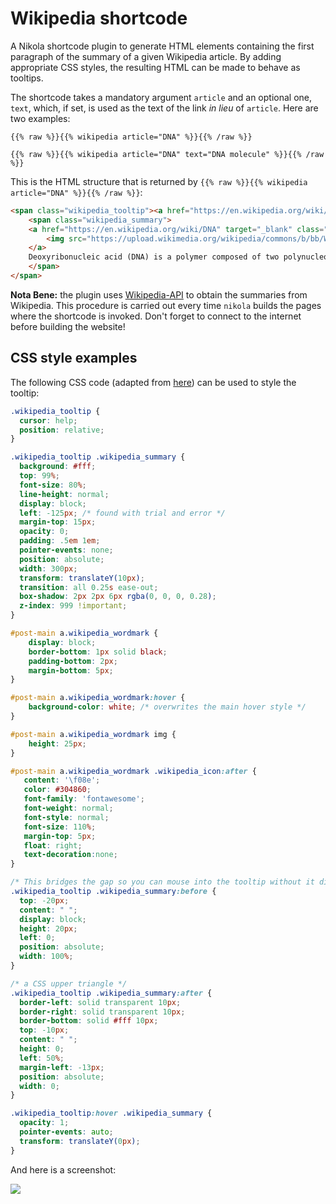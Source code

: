 # Wikipedia shortcode

A Nikola shortcode plugin to generate HTML elements containing the first paragraph of the summary of a given Wikipedia article. By adding appropriate CSS styles, the resulting HTML can be made to behave as tooltips.

The shortcode takes a mandatory argument `article` and an optional one, `text`, which, if set, is used as the text of the link *in lieu* of `article`. Here are two examples:

```
{{% raw %}}{{% wikipedia article="DNA" %}}{{% /raw %}}

{{% raw %}}{{% wikipedia article="DNA" text="DNA molecule" %}}{{% /raw %}}
```

This is the HTML structure that is returned by `{{% raw %}}{{% wikipedia article="DNA" %}}{{% /raw %}}`:

```html
<span class="wikipedia_tooltip"><a href="https://en.wikipedia.org/wiki/DNA" target="_blank">DNA</a>
    <span class="wikipedia_summary">
    <a href="https://en.wikipedia.org/wiki/DNA" target="_blank" class="wikipedia_wordmark">
        <img src="https://upload.wikimedia.org/wikipedia/commons/b/bb/Wikipedia_wordmark.svg"><span class="wikipedia_icon"></span>
    </a>
    Deoxyribonucleic acid (DNA) is a polymer composed of two polynucleotide chains that coil around each other to form a double helix. The polymer carries genetic instructions for the development, functioning, growth and reproduction of all known organisms and many viruses. DNA and ribonucleic acid (RNA) are nucleic acids. Alongside proteins, lipids and complex carbohydrates (polysaccharides), nucleic acids are one of the four major types of macromolecules that are essential for all known forms of life.
    </span>
</span>
```

**Nota Bene:** the plugin uses [Wikipedia-API](https://pypi.org/project/Wikipedia-API/) to obtain the summaries from Wikipedia. This procedure is carried out every time `nikola` builds the pages where the shortcode is invoked. Don't forget to connect to the internet before building the website!

## CSS style examples

The following CSS code (adapted from [here](https://codepen.io/Xopoc/pen/eYmvpPW)) can be used to style the tooltip:

```css
.wikipedia_tooltip {
  cursor: help;
  position: relative;
}

.wikipedia_tooltip .wikipedia_summary {
  background: #fff;
  top: 99%;
  font-size: 80%;
  line-height: normal;
  display: block;
  left: -125px; /* found with trial and error */
  margin-top: 15px;
  opacity: 0;
  padding: .5em 1em;
  pointer-events: none;
  position: absolute;
  width: 300px;
  transform: translateY(10px);
  transition: all 0.25s ease-out;
  box-shadow: 2px 2px 6px rgba(0, 0, 0, 0.28);
  z-index: 999 !important;
}

#post-main a.wikipedia_wordmark {
    display: block;
    border-bottom: 1px solid black;
    padding-bottom: 2px;
    margin-bottom: 5px;
}

#post-main a.wikipedia_wordmark:hover {
    background-color: white; /* overwrites the main hover style */
}

#post-main a.wikipedia_wordmark img {
    height: 25px;
}

#post-main a.wikipedia_wordmark .wikipedia_icon:after {
   content: '\f08e';
   color: #304860;
   font-family: 'fontawesome';
   font-weight: normal;
   font-style: normal;
   font-size: 110%;
   margin-top: 5px;
   float: right;
   text-decoration:none;
}

/* This bridges the gap so you can mouse into the tooltip without it disappearing */
.wikipedia_tooltip .wikipedia_summary:before {
  top: -20px;
  content: " ";
  display: block;
  height: 20px;
  left: 0;
  position: absolute;
  width: 100%;
}

/* a CSS upper triangle */
.wikipedia_tooltip .wikipedia_summary:after {
  border-left: solid transparent 10px;
  border-right: solid transparent 10px;
  border-bottom: solid #fff 10px;
  top: -10px;
  content: " ";
  height: 0;
  left: 50%;
  margin-left: -13px;
  position: absolute;
  width: 0;
}

.wikipedia_tooltip:hover .wikipedia_summary {
  opacity: 1;
  pointer-events: auto;
  transform: translateY(0px);
}
```

And here is a screenshot:

![](https://raw.githubusercontent.com/getnikola/plugins/master/v8/wikipedia/tooltip-example.png)
